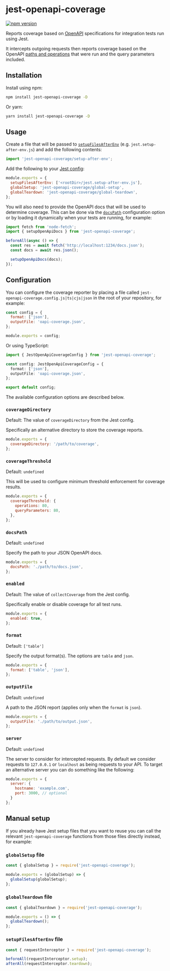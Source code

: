 # jest-openapi-coverage

[![npm version](https://badge.fury.io/js/jest-openapi-coverage.svg)](https://badge.fury.io/js/jest-openapi-coverage)

Reports coverage based on [OpenAPI](https://swagger.io/specification/) specifications
for integration tests run using Jest.

It intercepts outgoing requests then reports coverage based on the OpenAPI
[paths and operations](https://swagger.io/docs/specification/paths-and-operations/)
that were run and the query parameters included.

## Installation

Install using npm:

```sh
npm install jest-openapi-coverage -D
```

Or yarn:

```sh
yarn install jest-openapi-coverage -D
```

## Usage

Create a file that will be passed to [`setupFilesAfterEnv`](https://jestjs.io/docs/configuration#setupfilesafterenv-array) (e.g. `jest.setup-after-env.js`) and add
the following contents:

```js
import 'jest-openapi-coverage/setup-after-env';
```

Add the following to your [Jest config](https://jestjs.io/docs/configuration):

```js
module.exports = {
  setupFilesAfterEnv: ['<rootDir>/jest.setup-after-env.js'],
  globalSetup: 'jest-openapi-coverage/global-setup',
  globalTeardown: 'jest-openapi-coverage/global-teardown',
};
```

You will also need to provide the OpenAPI docs that will be used to determine
coverage. This can be done via the [`docsPath`](#docspath) configuration option
or by loading it dynamically when your tests are running, for example:

```js
import fetch from 'node-fetch';
import { setupOpenApiDocs } from 'jest-openapi-coverage';

beforeAll(async () => {
  const res = await fetch('http://localhost:1234/docs.json');
  const docs = await res.json();

  setupOpenApiDocs(docs);
});
```

## Configuration

You can configure the coverage reporter by placing a file called
`jest-openapi-coverage.config.js|ts|cjs|json` in the root of your repository,
for example:

```js
const config = {
  format: ['json'],
  outputFile: 'oapi-coverage.json',
};

module.exports = config;
```

Or using TypeScript:

```ts
import { JestOpenApiCoverageConfig } from 'jest-openapi-coverage';

const config: JestOpenApiCoverageConfig = {
  format: ['json'],
  outputFile: 'oapi-coverage.json',
};

export default config;
```

The available configuration options are described below.

### `coverageDirectory`

Default: The value of `coverageDirectory` from the Jest config.

Specifically an alternative directory to store the coverage reports.

```js
module.exports = {
  coverageDirectory: '/path/to/coverage',
};
```

### `coverageThreshold`

Default: `undefined`

This will be used to configure minimum threshold enforcement for coverage results.

```js
module.exports = {
  coverageThreshold: {
    operations: 80,
    queryParameters: 80,
  },
};
```

### `docsPath`

Default: `undefined`

Specify the path to your JSON OpenAPI docs.

```js
module.exports = {
  docsPath: './path/to/docs.json',
};
```

### `enabled`

Default: The value of `collectCoverage` from the Jest config.

Specifically enable or disable coverage for all test runs.

```js
module.exports = {
  enabled: true,
};
```

### `format`

Default: `['table']`

Specify the output format(s). The options are `table` and `json`.

```js
module.exports = {
  format: ['table', 'json'],
};
```

### `outputFile`

Default: `undefined`

A path to the JSON report (applies only when the `format` is `json`).

```js
module.exports = {
  outputFile: './path/to/output.json',
};
```

### `server`

Default: `undefined`

The server to consider for intercepted requests. By default we consider requests
to `127.0.0.1` or `localhost` as being requests to your API. To target an
alternative server you can do something like the following:

```js
module.exports = {
  server: {
    hostname: 'example.com',
    port: 3000, // optional
  }
};
```

## Manual setup

If you already have Jest setup files that you want to reuse you can call the
relevant `jest-openapi-coverage` functions from those files directly instead,
for example:

### `globalSetup` file

```js
const { globalSetup } = require('jest-openapi-coverage');

module.exports = (globalSetup) => {
  globalSetup(globalSetup);
};
```

### `globalTeardown` file

```js
const { globalTeardown } = require('jest-openapi-coverage');

module.exports = () => {
  globalTeardown();
};
```

### `setupFilesAfterEnv` file

```js
const { requestInterceptor } = require('jest-openapi-coverage');

beforeAll(requestInterceptor.setup);
afterAll(requestInterceptor.teardown);
```

